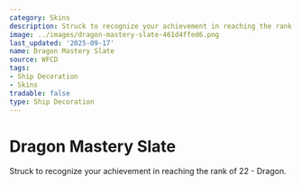 ```yaml
---
category: Skins
description: Struck to recognize your achievement in reaching the rank of 22 - Dragon.
image: ../images/dragon-mastery-slate-461d4ffed6.png
last_updated: '2025-09-17'
name: Dragon Mastery Slate
source: WFCD
tags:
- Ship Decoration
- Skins
tradable: false
type: Ship Decoration
---
```


# Dragon Mastery Slate

Struck to recognize your achievement in reaching the rank of 22 - Dragon.

